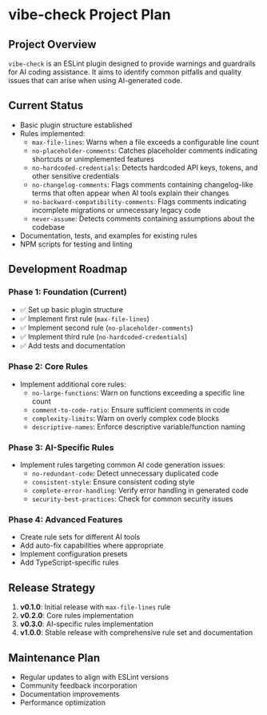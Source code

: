 # vibe-check Project Plan

## Project Overview

`vibe-check` is an ESLint plugin designed to provide warnings and guardrails for AI coding assistance. It aims to identify common pitfalls and quality issues that can arise when using AI-generated code.

## Current Status

- Basic plugin structure established
- Rules implemented:
  - `max-file-lines`: Warns when a file exceeds a configurable line count
  - `no-placeholder-comments`: Catches placeholder comments indicating shortcuts or unimplemented features
  - `no-hardcoded-credentials`: Detects hardcoded API keys, tokens, and other sensitive credentials
  - `no-changelog-comments`: Flags comments containing changelog-like terms that often appear when AI tools explain their changes
  - `no-backward-compatibility-comments`: Flags comments indicating incomplete migrations or unnecessary legacy code
  - `never-assume`: Detects comments containing assumptions about the codebase
- Documentation, tests, and examples for existing rules
- NPM scripts for testing and linting

## Development Roadmap

### Phase 1: Foundation (Current)
- ✅ Set up basic plugin structure
- ✅ Implement first rule (`max-file-lines`)
- ✅ Implement second rule (`no-placeholder-comments`)
- ✅ Implement third rule (`no-hardcoded-credentials`)
- ✅ Add tests and documentation

### Phase 2: Core Rules
- Implement additional core rules:
  - `no-large-functions`: Warn on functions exceeding a specific line count
  - `comment-to-code-ratio`: Ensure sufficient comments in code
  - `complexity-limits`: Warn on overly complex code blocks
  - `descriptive-names`: Enforce descriptive variable/function naming

### Phase 3: AI-Specific Rules
- Implement rules targeting common AI code generation issues:
  - `no-redundant-code`: Detect unnecessary duplicated code
  - `consistent-style`: Ensure consistent coding style
  - `complete-error-handling`: Verify error handling in generated code
  - `security-best-practices`: Check for common security issues

### Phase 4: Advanced Features
- Create rule sets for different AI tools
- Add auto-fix capabilities where appropriate
- Implement configuration presets
- Add TypeScript-specific rules

## Release Strategy

1. **v0.1.0**: Initial release with `max-file-lines` rule
2. **v0.2.0**: Core rules implementation
3. **v0.3.0**: AI-specific rules implementation
4. **v1.0.0**: Stable release with comprehensive rule set and documentation

## Maintenance Plan

- Regular updates to align with ESLint versions
- Community feedback incorporation
- Documentation improvements
- Performance optimization